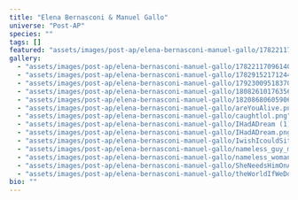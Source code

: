 ```yaml
---
title: "Elena Bernasconi & Manuel Gallo"
universe: "Post-AP"
species: ""
tags: []
featured: "assets/images/post-ap/elena-bernasconi-manuel-gallo/1782211709614039041_1.jpg"
gallery:
  - "assets/images/post-ap/elena-bernasconi-manuel-gallo/1782211709614039041_1.jpg"
  - "assets/images/post-ap/elena-bernasconi-manuel-gallo/1782915217124433962_1.jpg"
  - "assets/images/post-ap/elena-bernasconi-manuel-gallo/1792300951837057469_2.jpg"
  - "assets/images/post-ap/elena-bernasconi-manuel-gallo/1808261017635639779_2.jpg"
  - "assets/images/post-ap/elena-bernasconi-manuel-gallo/1820868060590621086_1.jpg"
  - "assets/images/post-ap/elena-bernasconi-manuel-gallo/areYouAlive.png"
  - "assets/images/post-ap/elena-bernasconi-manuel-gallo/caughtlol.png"
  - "assets/images/post-ap/elena-bernasconi-manuel-gallo/IHadADream (1).png"
  - "assets/images/post-ap/elena-bernasconi-manuel-gallo/IHadADream.png"
  - "assets/images/post-ap/elena-bernasconi-manuel-gallo/IwishIcouldSitNextToYou.png"
  - "assets/images/post-ap/elena-bernasconi-manuel-gallo/nameless_guy_mirror.png"
  - "assets/images/post-ap/elena-bernasconi-manuel-gallo/nameless_woman.png"
  - "assets/images/post-ap/elena-bernasconi-manuel-gallo/SheNeedsHimOnAMarriageLevel.png"
  - "assets/images/post-ap/elena-bernasconi-manuel-gallo/theWorldIfWeDontKiss.png"
bio: ""
---
```

